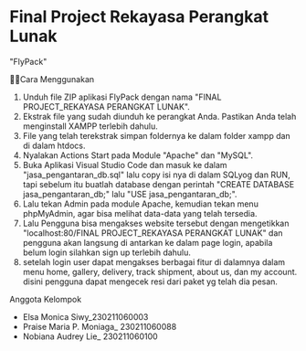 # Final Project Rekayasa Perangkat Lunak 
"FlyPack"

👩‍🏫Cara Menggunakan
1. Unduh file ZIP aplikasi FlyPack dengan nama "FINAL PROJECT_REKAYASA PERANGKAT LUNAK".
2. Ekstrak file yang sudah diunduh ke perangkat Anda. Pastikan Anda telah menginstall XAMPP terlebih dahulu.
3. File yang telah terekstrak simpan foldernya ke dalam folder xampp dan di dalam htdocs.
4. Nyalakan Actions Start pada Module "Apache" dan "MySQL".
5. Buka Aplikasi Visual Studio Code dan masuk ke dalam "jasa_pengantaran_db.sql" lalu copy isi nya di dalam SQLyog dan RUN, tapi sebelum itu buatlah database dengan perintah "CREATE DATABASE jasa_pengantaran_db;" lalu "USE jasa_pengantaran_db;".
6. Lalu tekan Admin pada module Apache, kemudian tekan menu phpMyAdmin, agar bisa melihat data-data yang telah tersedia.
7. Lalu Pengguna bisa mengakses website tersebut dengan mengetikkan "localhost:80/FINAL PROJECT_REKAYASA PERANGKAT LUNAK" dan pengguna akan langsung di antarkan ke dalam page login, apabila belum login silahkan sign up terlebih dahulu.
8. setelah login user dapat mengakses berbagai fitur di dalamnya dalam menu home, gallery, delivery, track shipment, about us, dan my account. disini pengguna dapat mengecek resi dari paket yg telah dia pesan.


Anggota Kelompok
- Elsa Monica Siwy_230211060003
- Praise Maria P. Moniaga_ 230211060088
- Nobiana Audrey Lie_ 230211060100
